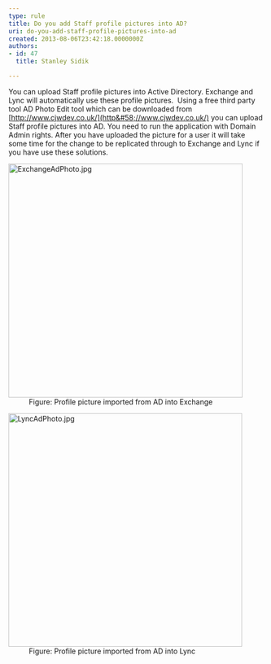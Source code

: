 ```yaml
---
type: rule
title: Do you add Staff profile pictures into AD?
uri: do-you-add-staff-profile-pictures-into-ad
created: 2013-08-06T23:42:18.0000000Z
authors:
- id: 47
  title: Stanley Sidik

---
```


 You can upload Staff profile pictures into Active Directory. Exchange and Lync will automatically use these profile pictures.  
​Using a free third party tool AD Photo Edit tool which can be downloaded from     [http://www.cjwdev.co.uk/](http&#58;//www.cjwdev.co.uk/) you can upload Staff profile pictures into AD. You need to run the application with Domain Admin rights. After you have uploaded the picture for a user it will take some time for the change to be replicated through to Exchange and Lync if you have use these solutions.
<dl class="image"><dt><img alt="ExchangeAdPhoto.jpg" src="/PublishingImages/ExchangeAdPhoto.jpg" style="width&#58;460px;"></dt><dd>Figure&#58; Profile picture&#160;imported from AD into Exchange&#160;</dd></dl><dl class="image"><dt><img alt="LyncAdPhoto.jpg" src="/PublishingImages/LyncAdPhoto.jpg" style="width&#58;459px;"></dt><dd>Figure&#58; Profile picture&#160;imported from AD into Lync</dd></dl>
